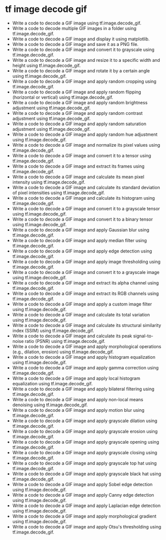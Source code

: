 # tf image decode gif

- Write a code to decode a GIF image using tf.image.decode_gif.
- Write a code to decode multiple GIF images in a folder using tf.image.decode_gif.
- Write a code to decode a GIF image and display it using matplotlib.
- Write a code to decode a GIF image and save it as a PNG file.
- Write a code to decode a GIF image and convert it to grayscale using tf.image.decode_gif.
- Write a code to decode a GIF image and resize it to a specific width and height using tf.image.decode_gif.
- Write a code to decode a GIF image and rotate it by a certain angle using tf.image.decode_gif.
- Write a code to decode a GIF image and apply random cropping using tf.image.decode_gif.
- Write a code to decode a GIF image and apply random flipping (horizontal or vertical) using tf.image.decode_gif.
- Write a code to decode a GIF image and apply random brightness adjustment using tf.image.decode_gif.
- Write a code to decode a GIF image and apply random contrast adjustment using tf.image.decode_gif.
- Write a code to decode a GIF image and apply random saturation adjustment using tf.image.decode_gif.
- Write a code to decode a GIF image and apply random hue adjustment using tf.image.decode_gif.
- Write a code to decode a GIF image and normalize its pixel values using tf.image.decode_gif.
- Write a code to decode a GIF image and convert it to a tensor using tf.image.decode_gif.
- Write a code to decode a GIF image and extract its frames using tf.image.decode_gif.
- Write a code to decode a GIF image and calculate its mean pixel intensity using tf.image.decode_gif.
- Write a code to decode a GIF image and calculate its standard deviation of pixel intensities using tf.image.decode_gif.
- Write a code to decode a GIF image and calculate its histogram using tf.image.decode_gif.
- Write a code to decode a GIF image and convert it to a grayscale tensor using tf.image.decode_gif.
- Write a code to decode a GIF image and convert it to a binary tensor using tf.image.decode_gif.
- Write a code to decode a GIF image and apply Gaussian blur using tf.image.decode_gif.
- Write a code to decode a GIF image and apply median filter using tf.image.decode_gif.
- Write a code to decode a GIF image and apply edge detection using tf.image.decode_gif.
- Write a code to decode a GIF image and apply image thresholding using tf.image.decode_gif.
- Write a code to decode a GIF image and convert it to a grayscale image using tf.image.decode_gif.
- Write a code to decode a GIF image and extract its alpha channel using tf.image.decode_gif.
- Write a code to decode a GIF image and extract its RGB channels using tf.image.decode_gif.
- Write a code to decode a GIF image and apply a custom image filter using tf.image.decode_gif.
- Write a code to decode a GIF image and calculate its total variation using tf.image.decode_gif.
- Write a code to decode a GIF image and calculate its structural similarity index (SSIM) using tf.image.decode_gif.
- Write a code to decode a GIF image and calculate its peak signal-to-noise ratio (PSNR) using tf.image.decode_gif.
- Write a code to decode a GIF image and apply morphological operations (e.g., dilation, erosion) using tf.image.decode_gif.
- Write a code to decode a GIF image and apply histogram equalization using tf.image.decode_gif.
- Write a code to decode a GIF image and apply gamma correction using tf.image.decode_gif.
- Write a code to decode a GIF image and apply local histogram equalization using tf.image.decode_gif.
- Write a code to decode a GIF image and apply bilateral filtering using tf.image.decode_gif.
- Write a code to decode a GIF image and apply non-local means denoising using tf.image.decode_gif.
- Write a code to decode a GIF image and apply motion blur using tf.image.decode_gif.
- Write a code to decode a GIF image and apply grayscale dilation using tf.image.decode_gif.
- Write a code to decode a GIF image and apply grayscale erosion using tf.image.decode_gif.
- Write a code to decode a GIF image and apply grayscale opening using tf.image.decode_gif.
- Write a code to decode a GIF image and apply grayscale closing using tf.image.decode_gif.
- Write a code to decode a GIF image and apply grayscale top hat using tf.image.decode_gif.
- Write a code to decode a GIF image and apply grayscale black hat using tf.image.decode_gif.
- Write a code to decode a GIF image and apply Sobel edge detection using tf.image.decode_gif.
- Write a code to decode a GIF image and apply Canny edge detection using tf.image.decode_gif.
- Write a code to decode a GIF image and apply Laplacian edge detection using tf.image.decode_gif.
- Write a code to decode a GIF image and apply morphological gradient using tf.image.decode_gif.
- Write a code to decode a GIF image and apply Otsu's thresholding using tf.image.decode_gif.